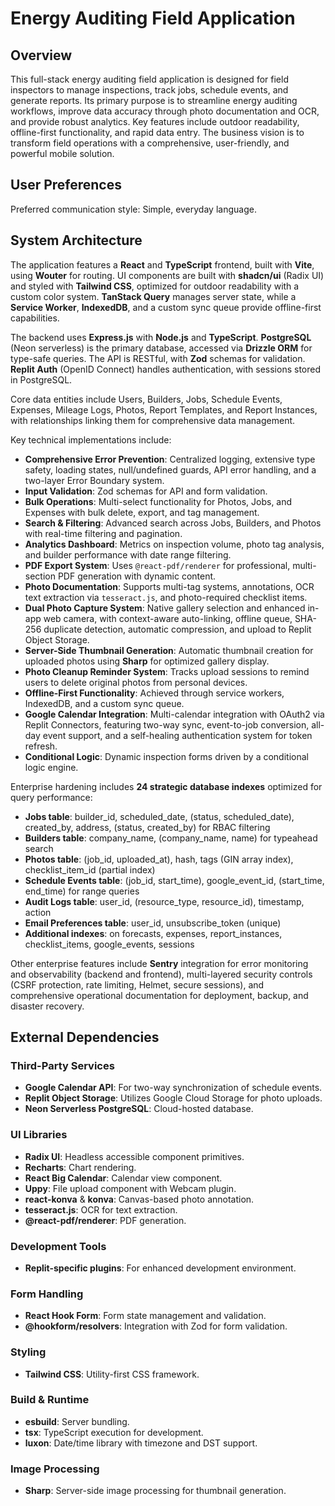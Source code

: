 # Energy Auditing Field Application

## Overview

This full-stack energy auditing field application is designed for field inspectors to manage inspections, track jobs, schedule events, and generate reports. Its primary purpose is to streamline energy auditing workflows, improve data accuracy through photo documentation and OCR, and provide robust analytics. Key features include outdoor readability, offline-first functionality, and rapid data entry. The business vision is to transform field operations with a comprehensive, user-friendly, and powerful mobile solution.

## User Preferences

Preferred communication style: Simple, everyday language.

## System Architecture

The application features a **React** and **TypeScript** frontend, built with **Vite**, using **Wouter** for routing. UI components are built with **shadcn/ui** (Radix UI) and styled with **Tailwind CSS**, optimized for outdoor readability with a custom color system. **TanStack Query** manages server state, while a **Service Worker**, **IndexedDB**, and a custom sync queue provide offline-first capabilities.

The backend uses **Express.js** with **Node.js** and **TypeScript**. **PostgreSQL** (Neon serverless) is the primary database, accessed via **Drizzle ORM** for type-safe queries. The API is RESTful, with **Zod** schemas for validation. **Replit Auth** (OpenID Connect) handles authentication, with sessions stored in PostgreSQL.

Core data entities include Users, Builders, Jobs, Schedule Events, Expenses, Mileage Logs, Photos, Report Templates, and Report Instances, with relationships linking them for comprehensive data management.

Key technical implementations include:
- **Comprehensive Error Prevention**: Centralized logging, extensive type safety, loading states, null/undefined guards, API error handling, and a two-layer Error Boundary system.
- **Input Validation**: Zod schemas for API and form validation.
- **Bulk Operations**: Multi-select functionality for Photos, Jobs, and Expenses with bulk delete, export, and tag management.
- **Search & Filtering**: Advanced search across Jobs, Builders, and Photos with real-time filtering and pagination.
- **Analytics Dashboard**: Metrics on inspection volume, photo tag analysis, and builder performance with date range filtering.
- **PDF Export System**: Uses `@react-pdf/renderer` for professional, multi-section PDF generation with dynamic content.
- **Photo Documentation**: Supports multi-tag systems, annotations, OCR text extraction via `tesseract.js`, and photo-required checklist items.
- **Dual Photo Capture System**: Native gallery selection and enhanced in-app web camera, with context-aware auto-linking, offline queue, SHA-256 duplicate detection, automatic compression, and upload to Replit Object Storage.
- **Server-Side Thumbnail Generation**: Automatic thumbnail creation for uploaded photos using **Sharp** for optimized gallery display.
- **Photo Cleanup Reminder System**: Tracks upload sessions to remind users to delete original photos from personal devices.
- **Offline-First Functionality**: Achieved through service workers, IndexedDB, and a custom sync queue.
- **Google Calendar Integration**: Multi-calendar integration with OAuth2 via Replit Connectors, featuring two-way sync, event-to-job conversion, all-day event support, and a self-healing authentication system for token refresh.
- **Conditional Logic**: Dynamic inspection forms driven by a conditional logic engine.

Enterprise hardening includes **24 strategic database indexes** optimized for query performance:
- **Jobs table**: builder_id, scheduled_date, (status, scheduled_date), created_by, address, (status, created_by) for RBAC filtering
- **Builders table**: company_name, (company_name, name) for typeahead search
- **Photos table**: (job_id, uploaded_at), hash, tags (GIN array index), checklist_item_id (partial index)
- **Schedule Events table**: (job_id, start_time), google_event_id, (start_time, end_time) for range queries
- **Audit Logs table**: user_id, (resource_type, resource_id), timestamp, action
- **Email Preferences table**: user_id, unsubscribe_token (unique)
- **Additional indexes**: on forecasts, expenses, report_instances, checklist_items, google_events, sessions

Other enterprise features include **Sentry** integration for error monitoring and observability (backend and frontend), multi-layered security controls (CSRF protection, rate limiting, Helmet, secure sessions), and comprehensive operational documentation for deployment, backup, and disaster recovery.

## External Dependencies

### Third-Party Services
-   **Google Calendar API**: For two-way synchronization of schedule events.
-   **Replit Object Storage**: Utilizes Google Cloud Storage for photo uploads.
-   **Neon Serverless PostgreSQL**: Cloud-hosted database.

### UI Libraries
-   **Radix UI**: Headless accessible component primitives.
-   **Recharts**: Chart rendering.
-   **React Big Calendar**: Calendar view component.
-   **Uppy**: File upload component with Webcam plugin.
-   **react-konva** & **konva**: Canvas-based photo annotation.
-   **tesseract.js**: OCR for text extraction.
-   **@react-pdf/renderer**: PDF generation.

### Development Tools
-   **Replit-specific plugins**: For enhanced development environment.

### Form Handling
-   **React Hook Form**: Form state management and validation.
-   **@hookform/resolvers**: Integration with Zod for form validation.

### Styling
-   **Tailwind CSS**: Utility-first CSS framework.

### Build & Runtime
-   **esbuild**: Server bundling.
-   **tsx**: TypeScript execution for development.
-   **luxon**: Date/time library with timezone and DST support.

### Image Processing
-   **Sharp**: Server-side image processing for thumbnail generation.